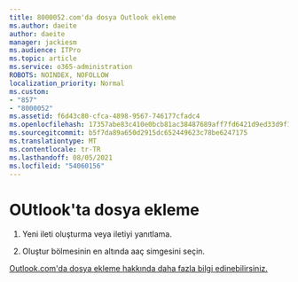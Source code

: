 ```yaml
---
title: 8000052.com'da dosya Outlook ekleme
ms.author: daeite
author: daeite
manager: jackiesm
ms.audience: ITPro
ms.topic: article
ms.service: o365-administration
ROBOTS: NOINDEX, NOFOLLOW
localization_priority: Normal
ms.custom:
- "857"
- "8000052"
ms.assetid: f6d43c80-cfca-4898-9567-746177cfadc4
ms.openlocfilehash: 17357abe83c410e0bcb81ac38487689aff7fd6421d9ed33d9f10576721b71d3f
ms.sourcegitcommit: b5f7da89a650d2915dc652449623c78be6247175
ms.translationtype: MT
ms.contentlocale: tr-TR
ms.lasthandoff: 08/05/2021
ms.locfileid: "54060156"
---
```

# <a name="how-to-attach-files-in-outlook"></a>OUtlook'ta dosya ekleme 

1. Yeni ileti oluşturma veya iletiyi yanıtlama.

2. Oluştur bölmesinin en altında aaç simgesini seçin.

[Outlook.com'da dosya ekleme hakkında daha fazla bilgi edinebilirsiniz.](https://go.microsoft.com/fwlink/p/?linkid=2001702&amp;clcid=0x409)
  